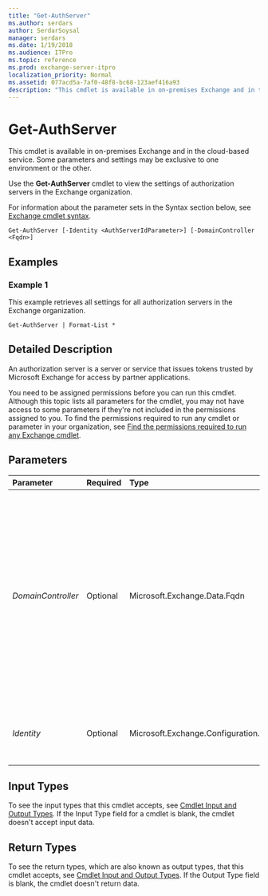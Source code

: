 ```yaml
---
title: "Get-AuthServer"
ms.author: serdars
author: SerdarSoysal
manager: serdars
ms.date: 1/19/2018
ms.audience: ITPro
ms.topic: reference
ms.prod: exchange-server-itpro
localization_priority: Normal
ms.assetid: 077acd5a-7af0-48f8-bc68-123aef416a93
description: "This cmdlet is available in on-premises Exchange and in the cloud-based service. Some parameters and settings may be exclusive to one environment or the other."
---
```


# Get-AuthServer

This cmdlet is available in on-premises Exchange and in the cloud-based service. Some parameters and settings may be exclusive to one environment or the other. 
  
Use the **Get-AuthServer** cmdlet to view the settings of authorization servers in the Exchange organization.
  
For information about the parameter sets in the Syntax section below, see [Exchange cmdlet syntax](https://technet.microsoft.com/library/bb123552.aspx). 
  
```
Get-AuthServer [-Identity <AuthServerIdParameter>] [-DomainController <Fqdn>]

```

## Examples
<a name="Examples"> </a>

### Example 1

This example retrieves all settings for all authorization servers in the Exchange organization.
  
```
Get-AuthServer | Format-List *
```

## Detailed Description
<a name="DetailedDescription"> </a>

An authorization server is a server or service that issues tokens trusted by Microsoft Exchange for access by partner applications.
  
You need to be assigned permissions before you can run this cmdlet. Although this topic lists all parameters for the cmdlet, you may not have access to some parameters if they're not included in the permissions assigned to you. To find the permissions required to run any cmdlet or parameter in your organization, see [Find the permissions required to run any Exchange cmdlet](https://technet.microsoft.com/library/mt432940.aspx).
  
## Parameters
<a name="DetailedDescription"> </a>

|**Parameter**|**Required**|**Type**|**Description**|
|:-----|:-----|:-----|:-----|
| _DomainController_ <br/> |Optional  <br/> |Microsoft.Exchange.Data.Fqdn  <br/> |This parameter is available only in on-premises Exchange.  <br/> The _DomainController_ parameter specifies the domain controller that's used by this cmdlet to read data from or write data to Active Directory. You identify the domain controller by its fully qualified domain name (FQDN). For example, `dc01.contoso.com`.  <br/> |
| _Identity_ <br/> |Optional  <br/> |Microsoft.Exchange.Configuration.Tasks.AuthServerIdParameter  <br/> |The _Identity_ parameter specifies the identity of an authorization server. <br/> |
   
## Input Types
<a name="InputTypes"> </a>

To see the input types that this cmdlet accepts, see [Cmdlet Input and Output Types](http://go.microsoft.com/fwlink/p/?linkId=616387). If the Input Type field for a cmdlet is blank, the cmdlet doesn't accept input data. 
  
## Return Types
<a name="ReturnTypes"> </a>

To see the return types, which are also known as output types, that this cmdlet accepts, see [Cmdlet Input and Output Types](http://go.microsoft.com/fwlink/p/?linkId=616387). If the Output Type field is blank, the cmdlet doesn't return data. 
  

